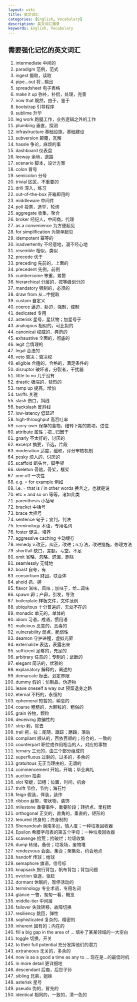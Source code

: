 ```yaml
---
layout: wiki
title: 英文词汇
categories: [English, Vocabulary]
description: 英文词汇摘录
keywords: English, Vocabulary
---
```


## 需要强化记忆的英文词汇

1. intermediate 中间的
1. paradigm 范例，范式
1. ingest 摄取，读取
1. pipe...out 将...输出
1. spreadsheet 电子表格
1. make it up 弥补，补偿，处理，完善
1. now that 既然，由于，鉴于
1. bootstrap 引导程序
1. sublime 升华
1. leg work 跑腿工作，业务逻辑之外的工作
1. plumbing 垂直，探测
1. infrastructure 基础设施，基础建设
1. subversion 颠覆，瓦解
1. hassle 争论，麻烦的事
1. dashboard 仪表盘
1. leeway 余地，退路
1. scenario 脚本，设计方案
1. colon 冒号
1. semicolon 分号
1. trivial 区区，不重要的
1. drill 深入，练习
1. out-of-the-box 开箱即用的
1. middleware 中间件
1. poll 投票，选举，轮询
1. aggregate 收集，聚合
1. broker 经纪人，中间商，代理
1. as a convenience 为方便起见
1. for simplification 为简单起见
1. idempotent 幂等的
1. inadvertently 不经意地，漫不经心地
1. resemble 相似，类似
1. precede 优于
1. preceding 先前的，上面的
1. precedent 先例，前例
1. cumbersome 笨重，累赘
1. hierarchical 分层的，按等级划分的
1. mandatory 强制的，必须的
1. draw from 从...中提取
1. custom 自定义
1. coerce 逼迫，胁迫，强制，控制
1. dedicated 专用
1. asterisk 星号，星状物；加星号于
1. analogous 相似的，可比拟的
1. canonical 权威的，典范的
1. exhaustive 全面的，彻底的
1. legit 合情理的
1. legal 合法的
1. veto 否决；否决权
1. eligible 合适的，合格的，满足条件的
1. disruptor 破坏者，分裂者，干扰器
1. little to no 几乎没有
1. drastic 极端的，猛烈的
1. ramp up 提高，增加
1. tariffs 关税
1. slash 伤口，斜线
1. backslash 反斜线
1. low-latency 低延迟
1. high-throughput 高吞吐率
1. carry-over 保存的食物，结转下期的款项，进位
1. attribute 属性；把...归因于
1. gnarly 不太好的，讨厌的
1. excerpt 摘要，节选，片段
1. moderation 适度，缓和，评分审核机制
1. pesky 烦人的，讨厌的
1. scaffold 断头台，脚手架
1. skeleton 骨骼，骨架，框架
1. one off 一次性
1. e.g. = for example 例如
1. i.e. = that is / in other words 换言之，也就是说
1. etc = and so on 等等，诸如此类
1. parenthesis 小括号
1. bracket 中括号
1. brace 大括号
1. sentence 句子；宣判，判决
1. terminology 术语，专用名词
1. foster 促进，培养
1. aggressive caching 主动缓存
1. remedy v.改正，纠正，改进；n.疗法，改进措施，修理方法
1. shortfall 缺口，差额，亏空，不足
1. omit 省略，忽略，遗漏，删除
1. seamlessly 无缝地
1. boast 自夸，有
1. consortium 财团，联合体
1. ahold 抓，握
1. flavor 滋味，风味；加味于，给...调味
1. spawn 卵；产卵，引发，导致
1. boilerplate 样板文件，文件范例
1. ubiquitous 十分普遍的，无处不在的
1. monadic 单元的，单体的
1. idiom 习语，成语，惯用语
1. malicious 恶意的，恶毒的
1. vulnerability 弱点，脆弱性
1. deamon 守护进程，虚拟光驱
1. externalize 表达，表露出来
1. sufficient 足够的，充足的
1. arbitrary 任意的；专制的；武断的
1. elegant 简洁的，优雅的
1. explanatory 解释的，阐述的
1. demarcate 标出，划定界限
1. dummy 假的；仿制品，伪造物
1. leave oneself a way out 预留退身之路
1. eternal 不朽的，永恒的
1. ephemeral 短暂的，瞬息的
1. coarse 粗糙的，大颗粒的，粗俗的
1. grain 谷物，颗粒
1. deceiving 欺骗性的
1. strip 剥，除去
1. trail 拖，拉；尾随，跟踪；磨蹭，落后
1. compliant 顺从的，百依百顺的；符合的，一致的
1. counterpart 职位或作用相当的人，对应的事物
1. ternary 三元的，由三个部分组成的
1. superfluous 过剩的，过多的，多余的
1. gratuitous 无正当理由的，无谓的
1. commencement 开始，开端；毕业典礼
1. auction 拍卖
1. slot 窄缝，凹槽；位置，时间，机会
1. thrift 节俭，节约；海石竹
1. feign 假装，佯装，装作
1. ribbon 丝带，带状物，装饰
1. milestone 重要事件，重要阶段；转折点，里程碑
1. orthogonal 正交的，直角的，垂直的，矩形的
1. tenured 终身的；终身制的
1. Shenandoah 谢南多厄，情人度；一种垃圾回收器
1. Epsilon 希腊字母表的第五个字母；一种垃圾回收器
1. scavenge 拾荒；捡破烂；垃圾收集
1. dump 转储，备份；垃圾场，废物堆
1. rendezvous 会面，集合；聚集处，约会地点
1. handoff 传球；给球
1. semaphore 旗语，信号标
1. knapsack 旅行背包，帆布背包；背包问题
1. eviction 驱逐，驱赶
1. dormant 休眠的，暂停活动的
1. terminology 专业术语，专用名词
1. glance 一瞥，匆匆一看，概览
1. middle-tier 中间层
1. failover 失效转移，故障切换
1. resiliency 跳回，弹性
1. sophisticated 复杂的，精密的
1. inherent 固有的；内在的
1. fill a big gap in the area of ... 填补了某某领域的一大空白
1. toggle 切换，开关
1. to their full potential 充分发挥他们的潜力
1. extraneous 无关的，多余的
1. now is as a good a time as any to ... 现在是...的最佳时机
1. in more detail 更详细地
1. descendant 后裔，后世子孙
1. sibling 兄弟，姐妹
1. asterisk 星号
1. pseudo 伪的，冒充的
1. identical 相同的，一致的，清一色的